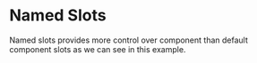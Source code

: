 # Named Slots

Named slots provides more control over component than default component slots as we can see in this example.